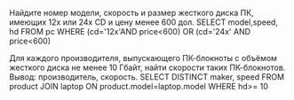 Найдите номер модели, скорость и размер жесткого диска ПК, имеющих 12x или 24x CD и цену менее 600 дол.
SELECT model,speed, hd FROM pc WHERE (cd='12x'AND price<600) OR (cd='24x' AND price<600)

Для каждого производителя, выпускающего ПК-блокноты c объёмом жесткого диска не менее 10 Гбайт, найти скорости таких ПК-блокнотов. Вывод: производитель, скорость.
SELECT DISTINCT maker, speed FROM product JOIN  laptop ON product.model=laptop.model 
WHERE hd>= 10
